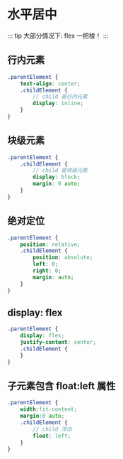 # 水平居中
::: tip
大部分情况下: flex 一把梭！
:::
## 行内元素
```scss
.parentElement {
    text-align: center;
    .childElement {
        // child 是行内元素
        display: inline;
    }
}
```
## 块级元素
```scss
.parentElement {
    .childElement {
        // child 是块级元素
        display: block;
        margin: 0 auto;
    }
}
```
## 绝对定位
```scss
.parentElement {
    position: relative;
    .childElement {
        position: absolute;
        left: 0;
        right: 0;
        margin: auto;
    }
}
```
## display: flex
```scss
.parentElement {
    display: flex;
    justify-content: center;
    .childElement {
    }
}
```
## 子元素包含 float:left 属性
```scss
.parentElement {
    width:fit-content;
    margin:0 auto;
    .childElement {
        // child 浮动
        float: left;
    }
}
```